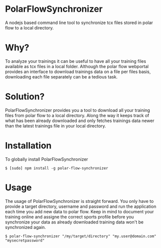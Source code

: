 PolarFlowSynchronizer
=====================

A nodejs based command line tool to synchronize tcx files stored in polar flow to a local directory.

Why?
====

To analyze your trainings it can be useful to have all your training files available as tcx files in a local folder. Although the polar flow webportal provides an interface to download trainings data on a file per files basis, downloading each file separately can be a tedious task.

Solution?
=========

PolarFlowSynchronizer provides you a tool to download all your training files from polar flow to a local directory. Along the way it keeps track of what has been already downloaded and only fetches trainings data newer than the latest trainings file in your local directory.

Installation
============

To globally install PolarFlowSynchronizer 

	$ [sudo] npm install -g polar-flow-synchronizer

Usage
=====

The usage of PolarFlowSynchronizer is straight forward. You only have to provide a target directory, username and password and run the application each time you add new data to polar flow. Keep in mind to document your training online and assigne the correct sports profile before you synchronize your data as already downloaded training data won't be synchronized again.

	$ polar-flow-synchronizer "/my/target/directory" "my.user@domain.com" "mysecretpassword"
